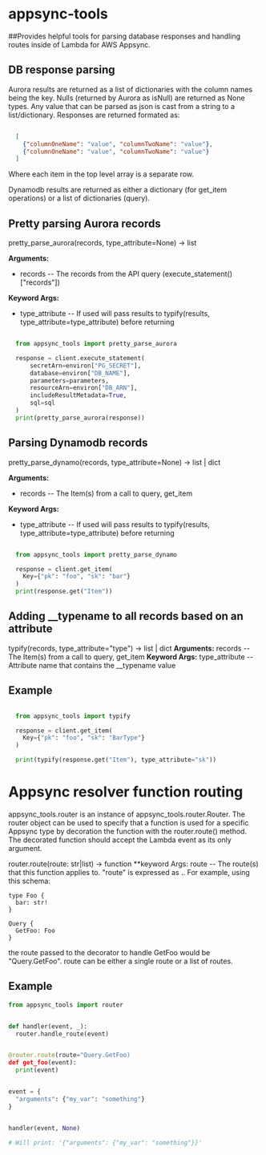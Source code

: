 # appsync-tools

##Provides helpful tools for parsing database responses and handling routes inside of Lambda for AWS Appsync.


## DB response parsing
Aurora results are returned as a list of dictionaries with the column names being the key.
Nulls (returned by Aurora as isNull) are returned as None types. Any value that can be parsed as json is cast from a string to a list/dictionary.
Responses are returned formated as:

```json

  [
    {"columnOneName": "value", "columnTwoName": "value"},
    {"columnOneName": "value", "columnTwoName": "value"}
  ]
```

Where each item in the top level array is a separate row.

Dynamodb results are returned as either a dictionary (for get_item operations) or a list of dictionaries (query).


Pretty parsing Aurora records
-----------------------------

pretty_parse_aurora(records, type_attribute=None) -> list

**Arguments:**
- records -- The records from the API query (execute_statement()["records"])

**Keyword Args:**
- type_attribute -- If used will pass results to typify(results, type_attribute=type_attribute) before returning


```python

  from appsync_tools import pretty_parse_aurora

  response = client.execute_statement(
      secretArn=environ["PG_SECRET"],
      database=environ["DB_NAME"],
      parameters=parameters,
      resourceArn=environ["DB_ARN"],
      includeResultMetadata=True,
      sql=sql
  )
  print(pretty_parse_aurora(response))
```


Parsing Dynamodb records
----------------------------

pretty_parse_dynamo(records, type_attribute=None) -> list | dict

**Arguments:**
- records -- The Item(s) from a call to query, get_item

**Keyword Args:**
- type_attribute -- If used will pass results to typify(results, type_attribute=type_attribute) before returning

```python

  from appsync_tools import pretty_parse_dynamo

  response = client.get_item(
    Key={"pk": "foo", "sk": "bar"}
  )
  print(response.get("Item"))
```


Adding __typename to all records based on an attribute
------------------------------------------------------

typify(records, type_attribute="type") -> list | dict
**Arguments:**
records -- The Item(s) from a call to query, get_item
**Keyword Args:**
type_attribute -- Attribute name that contains the __typename value

Example
----------------------------

```python

  from appsync_tools import typify

  response = client.get_item(
    Key={"pk": "foo", "sk": "BarType"}
  )

  print(typify(response.get("Item"), type_attribute="sk"))
```


# Appsync resolver function routing
appsync_tools.router is an instance of appsync_tools.router.Router. The router object can be used to specify that a function is used for a
specific Appsync type by decoration the function with the router.route() method. The decorated function should accept the Lambda event as
its only argument.

router.route(route: str|list) -> function
**keyword Args:
route -- The route(s) that this function applies to. "route" is expressed as <parent type>.<type>. For example, using this schema:

```
type Foo {
  bar: str!
}

Query {
  GetFoo: Foo
}
```

the route passed to the decorator to handle GetFoo would be "Query.GetFoo". route can be either a single route or a list of routes.

Example
----------------------------
```python
from appsync_tools import router


def handler(event, _):
  router.handle_route(event)


@router.route(route="Query.GetFoo)
def get_foo(event):
  print(event)


event = {
  "arguments": {"my_var": "something"}
}


handler(event, None)

# Will print: '{"arguments": {"my_var": "something"}}'

```